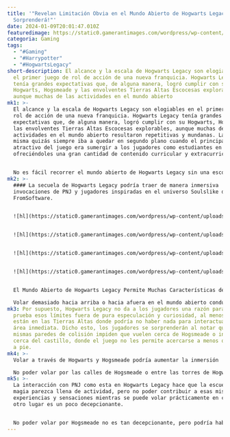 ```yaml
---
title: '"Revelan Limitación Obvia en el Mundo Abierto de Hogwarts Legacy 2 ¡Te
  Sorprenderá!"'
date: 2024-01-09T20:01:47.010Z
featuredimage: https://static0.gamerantimages.com/wordpress/wp-content/uploads/2023/12/p-2-11.jpg?q=50&fit=contain&w=1140&h=&dpr=1.5
categoria: Gaming
tags:
  - "#Gaming"
  - "#Harrypotter"
  - "#HogwartsLegacy"
short-description: El alcance y la escala de Hogwarts Legacy son elogiables en
  el primer juego de rol de acción de una nueva franquicia. Hogwarts Legacy
  tenía grandes expectativas que, de alguna manera, logró cumplir con su
  Hogwarts, Hogsmeade y las envolventes Tierras Altas Escocesas explorables,
  aunque muchas de las actividades en el mundo abierto
mk1: >-
  El alcance y la escala de Hogwarts Legacy son elogiables en el primer juego de
  rol de acción de una nueva franquicia. Hogwarts Legacy tenía grandes
  expectativas que, de alguna manera, logró cumplir con su Hogwarts, Hogsmeade y
  las envolventes Tierras Altas Escocesas explorables, aunque muchas de las
  actividades en el mundo abierto resultaron repetitivas y mundanas. La historia
  misma quizás siempre iba a quedar en segundo plano cuando el principal
  atractivo del juego era sumergir a los jugadores como estudiantes en Hogwarts,
  ofreciéndoles una gran cantidad de contenido curricular y extracurricular.


  No es fácil recorrer el mundo abierto de Hogwarts Legacy sin una escoba o montura. Sin embargo, cuando el juego finalmente permite explorar libremente todo el mundo abierto, resulta emocionante ver cuánto de las Tierras Altas está lleno de contenido con áreas que se pueden investigar y saquear. Los jugadores pueden ir a casi cualquier lugar lógico, lo cual es una ventaja en sí mismo, pero hay dos lugares donde el vuelo está restringido: dentro de Hogsmeade y Hogwarts. Si una secuela eliminara estas barreras arbitrarias, la exploración podría ser mucho más inmersiva y atractiva.
mk2: >-
  #### La secuela de Hogwarts Legacy podría traer de manera inmersiva
  invocaciones de PNJ y jugadores inspiradas en el universo Soulslike de
  FromSoftware.


  ![hl](https://static0.gamerantimages.com/wordpress/wp-content/uploads/2023/12/r-1-13.png?q=50&fit=contain&w=750&h=415&dpr=1.5 "hl")


  ![hl](https://static0.gamerantimages.com/wordpress/wp-content/uploads/2023/12/r-7-7.png?q=50&fit=contain&w=750&h=415&dpr=1.5 "hl")


  ![hl](https://static0.gamerantimages.com/wordpress/wp-content/uploads/2023/12/r-3-10.png?q=50&fit=contain&w=750&h=415&dpr=1.5 "hl")


  ![hl](https://static0.gamerantimages.com/wordpress/wp-content/uploads/2023/12/r-2-12.png?q=50&fit=contain&w=750&h=415&dpr=1.5 "hl")


  El Mundo Abierto de Hogwarts Legacy Permite Muchas Características de Calidad de Vida

  Volar demasiado hacia arriba o hacia afuera en el mundo abierto conducirá inevitablemente a una barrera invisible, aunque la representación de Hogwarts Legacy de las paredes invisibles es más explícita, con destellos ilusorios que parecen resguardar el mundo mágico de los muggles desprevenidos que puedan acercarse. No está confirmado que sea la razón por la cual la colisión del mundo del juego está diseñada de esa manera, pero no es una suposición descabellada y parece considerada de manera inmersiva, dado que el juego necesitaba tener esas paredes invisibles de todos modos.
mk3: Por supuesto, Hogwarts Legacy no da a los jugadores una razón para poner a
  prueba esos límites fuera de pura especulación y curiosidad, al menos cuando
  están en las Tierras Altas donde podría no haber nada para interactuar en el
  área inmediata. Dicho esto, los jugadores se sorprenderán al notar que estas
  mismas paredes de colisión impiden que vuelen cerca de Hogsmeade o incluso
  cerca del castillo, donde el juego no les permite acercarse a menos que estén
  a pie.
mk4: >-
  Volar a través de Hogwarts y Hogsmeade podría aumentar la inmersión

  No poder volar por las calles de Hogsmeade o entre las torres de Hogwarts no es necesariamente perjudicial para el juego, y Avalanche obviamente tenía sus razones para evitarlo, pero si una secuela pudiera eliminar esas barreras, podría hacer maravillas para que la exploración se sienta liberadora. Una de las razones principales por las que esto parece negligente y decepcionante es porque los jugadores a menudo pueden ver a los PNJ estudiantes volar en escobas alrededor de las torres del castillo y sobre las pasarelas y puentes que los conectan cuando atraviesan Hogwarts.
mk5: >-
  La interacción con PNJ como esta en Hogwarts Legacy hace que la escuela de
  magia parezca llena de actividad, pero no poder contribuir a esas mismas
  experiencias y sensaciones mientras se puede volar prácticamente en cualquier
  otro lugar es un poco decepcionante.


  No poder volar por Hogsmeade no es tan decepcionante, pero podría haber facilitado llegar a las tiendas sin necesidad de depender de los puntos de viaje rápido Floo Flame, como si fuera un nivel o región distinta del resto del mundo abierto, que es posiblemente cómo fue diseñado. De todos modos, liberar estas restricciones y eliminar barreras innecesarias haría que Hogwarts Legacy 2 fuera mucho más fluido, especialmente si vuelve a utilizar estas mismas ubicaciones.
---
```

